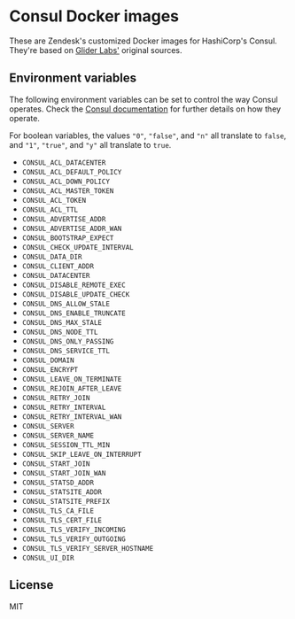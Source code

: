 # Consul Docker images

These are Zendesk's customized Docker images for HashiCorp's Consul.
They're based on [Glider Labs'](https://github.com/gliderlabs/docker-consul)
original sources.

## Environment variables

The following environment variables can be set to control the way Consul
operates.  Check the [Consul
documentation](https://www.consul.io/docs/agent/options.html) for further
details on how they operate.

For boolean variables, the values `"0"`, `"false"`, and `"n"` all translate to
`false`, and `"1"`, `"true"`, and `"y"` all translate to `true`.

* `CONSUL_ACL_DATACENTER`
* `CONSUL_ACL_DEFAULT_POLICY`
* `CONSUL_ACL_DOWN_POLICY`
* `CONSUL_ACL_MASTER_TOKEN`
* `CONSUL_ACL_TOKEN`
* `CONSUL_ACL_TTL`
* `CONSUL_ADVERTISE_ADDR`
* `CONSUL_ADVERTISE_ADDR_WAN`
* `CONSUL_BOOTSTRAP_EXPECT`
* `CONSUL_CHECK_UPDATE_INTERVAL`
* `CONSUL_DATA_DIR`
* `CONSUL_CLIENT_ADDR`
* `CONSUL_DATACENTER`
* `CONSUL_DISABLE_REMOTE_EXEC`
* `CONSUL_DISABLE_UPDATE_CHECK`
* `CONSUL_DNS_ALLOW_STALE`
* `CONSUL_DNS_ENABLE_TRUNCATE`
* `CONSUL_DNS_MAX_STALE`
* `CONSUL_DNS_NODE_TTL`
* `CONSUL_DNS_ONLY_PASSING`
* `CONSUL_DNS_SERVICE_TTL`
* `CONSUL_DOMAIN`
* `CONSUL_ENCRYPT`
* `CONSUL_LEAVE_ON_TERMINATE`
* `CONSUL_REJOIN_AFTER_LEAVE`
* `CONSUL_RETRY_JOIN`
* `CONSUL_RETRY_INTERVAL`
* `CONSUL_RETRY_INTERVAL_WAN`
* `CONSUL_SERVER`
* `CONSUL_SERVER_NAME`
* `CONSUL_SESSION_TTL_MIN`
* `CONSUL_SKIP_LEAVE_ON_INTERRUPT`
* `CONSUL_START_JOIN`
* `CONSUL_START_JOIN_WAN`
* `CONSUL_STATSD_ADDR`
* `CONSUL_STATSITE_ADDR`
* `CONSUL_STATSITE_PREFIX`
* `CONSUL_TLS_CA_FILE`
* `CONSUL_TLS_CERT_FILE`
* `CONSUL_TLS_VERIFY_INCOMING`
* `CONSUL_TLS_VERIFY_OUTGOING`
* `CONSUL_TLS_VERIFY_SERVER_HOSTNAME`
* `CONSUL_UI_DIR`

## License

MIT
